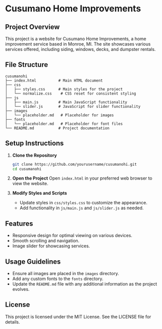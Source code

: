 # Cusumano Home Improvements

## Project Overview
This project is a website for Cusumano Home Improvements, a home improvement service based in Monroe, MI. The site showcases various services offered, including siding, windows, decks, and dumpster rentals.

## File Structure
```
cusumanohi
├── index.html          # Main HTML document
├── css
│   ├── styles.css      # Main styles for the project
│   └── normalize.css    # CSS reset for consistent styling
├── js
│   ├── main.js         # Main JavaScript functionality
│   └── slider.js       # JavaScript for slider functionality
├── images
│   └── placeholder.md   # Placeholder for images
├── fonts
│   └── placeholder.md   # Placeholder for font files
└── README.md           # Project documentation
```

## Setup Instructions
1. **Clone the Repository**
   ```bash
   git clone https://github.com/yourusername/cusumanohi.git
   cd cusumanohi
   ```

2. **Open the Project**
   Open `index.html` in your preferred web browser to view the website.

3. **Modify Styles and Scripts**
   - Update styles in `css/styles.css` to customize the appearance.
   - Add functionality in `js/main.js` and `js/slider.js` as needed.

## Features
- Responsive design for optimal viewing on various devices.
- Smooth scrolling and navigation.
- Image slider for showcasing services.

## Usage Guidelines
- Ensure all images are placed in the `images` directory.
- Add any custom fonts to the `fonts` directory.
- Update the `README.md` file with any additional information as the project evolves.

## License
This project is licensed under the MIT License. See the LICENSE file for details.